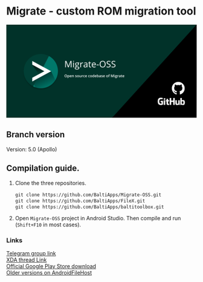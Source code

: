 # Migrate - custom ROM migration tool

![Feature graphic](display_assets/migrate_oss_github.png)

## Branch version
Version: 5.0 (Apollo)

## Compilation guide.
1. Clone the three repositories.
   ```
   git clone https://github.com/BaltiApps/Migrate-OSS.git
   git clone https://github.com/BaltiApps/FileX.git
   git clone https://github.com/BaltiApps/baltitoolbox.git
   ```
2. Open `Migrate-OSS` project in Android Studio. Then compile and run (`Shift+F10` in most cases).

### Links
[Telegram group link](https://t.me/migrateApp)  
[XDA thread Link](https://forum.xda-developers.com/t/app-root-5-0-1st-nov-2020-migrate-custom-rom-migration-tool.3862763/)  
[Official Google Play Store download](https://play.google.com/store/apps/details?id=balti.migrate)  
[Older versions on AndroidFileHost](https://www.androidfilehost.com/?w=files&flid=285270)  